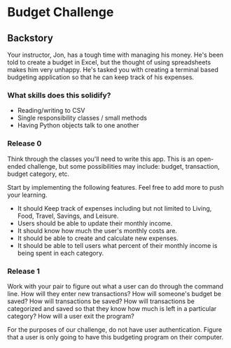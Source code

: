 # Budget Challenge

## Backstory
Your instructor, Jon, has a tough time with managing his money. He's been told to create a budget in Excel, but the thought of using spreadsheets makes him very unhappy. He's tasked you with creating a terminal based budgeting application so that he can keep track of his expenses.


### What skills does this solidify?
* Reading/writing to CSV
* Single responsibility classes / small methods
* Having Python objects talk to one another

### Release 0
Think through the classes you'll need to write this app. This is an open-ended challenge, but some possibilities may include: budget, transaction, budget category, etc. 

Start by implementing the following features. Feel free to add more to push your learning. 
* It should Keep track of expenses including but not limited to Living, Food, Travel, Savings, and Leisure. 
* Users should be able to update their monthly income. 
* It should know how much the user's monthly costs are. 
* It should be able to create and calculate new expenses. 
* It should be able to tell users what percent of their monthly income is being spent in each category. 

### Release 1
Work with your pair to figure out what a user can do through the command line. How will they enter new transactions? How will someone's budget be saved? How will transactions be saved? How will transactions be categorized and saved so that they know how much is left in a particular category? How will a user exit the program?

For the purposes of our challenge, do not have user authentication. Figure that a user is only going to have this budgeting program on their computer.

